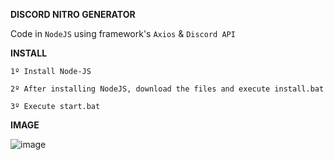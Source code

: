 **DISCORD NITRO GENERATOR**

Code in `NodeJS` using framework's `Axios` & `Discord API`

**INSTALL**

`1º Install Node-JS`

`2º After installing NodeJS, download the files and execute install.bat`

`3º Execute start.bat`

**IMAGE**

![image](https://user-images.githubusercontent.com/69597508/90590057-effeba00-e1b5-11ea-88e0-9340260adce9.png)
